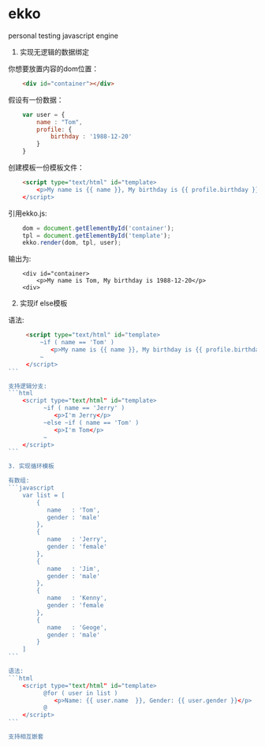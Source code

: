 # ekko
personal testing javascript engine


1. 实现无逻辑的数据绑定

你想要放置内容的dom位置：
```html
    <div id="container"></div>
```

假设有一份数据：
```javascript
    var user = {
        name : "Tom",
        profile: {
            birthday : '1988-12-20'
        }
    }
```

创建模板一份模板文件：
```html
    <script type="text/html" id="template>
        <p>My name is {{ name }}, My birthday is {{ profile.birthday }}</p>
    </script>
```

引用ekko.js:
```javascript
    dom = document.getElementById('container');
    tpl = document.getElementById('template');
    ekko.render(dom, tpl, user);
```

输出为:
```javascript:
    <div id="container>
        <p>My name is Tom, My birthday is 1988-12-20</p>
    <div>
```

2. 实现if else模板

语法:
````html
     <script type="text/html" id="template>
         ~if ( name == 'Tom' )
            <p>My name is {{ name }}, My birthday is {{ profile.birthday }}</p>
         ~
     </script>
```

支持逻辑分支:
```html
    <script type="text/html" id="template>
          ~if ( name == 'Jerry' )
             <p>I'm Jerry</p>
          ~else ~if ( name == 'Tom' )
             <p>I'm Tom</p>
          ~
    </script>
```

3. 实现循环模板

有数组:
```javascript
    var list = [
        {
           name   : 'Tom',
           gender : 'male'
        },
        {
           name   : 'Jerry',
           gender : 'female'
        },
        {
           name   : 'Jim',
           gender : 'male'
        },
        {
           name   : 'Kenny',
           gender : 'female
        },
        {
           name   : 'Geoge',
           gender : 'male'
        }
    ]
```

语法:
```html
    <script type="text/html" id="template>
          @for ( user in list )
             <p>Name: {{ user.name  }}, Gender: {{ user.gender }}</p>
          @
    </script>
```

支持相互嵌套